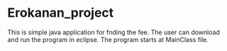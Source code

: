 # Erokanan_project
This is simple java application for fnding the fee. The user can download and run the program in eclipse. The program starts at MainClass file.
